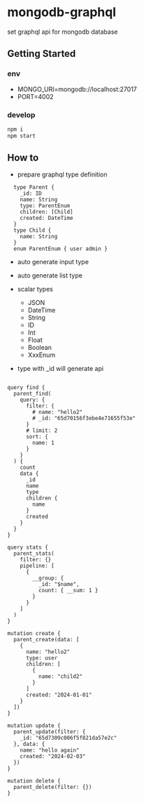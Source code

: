 # mongodb-graphql
set graphql api for mongodb database

## Getting Started

### env

- MONGO_URI=mongodb://localhost:27017
- PORT=4002

### develop

```sh
npm i
npm start
```

## How to

- prepare graphql type definition

```gql
  type Parent {
    _id: ID
    name: String
    type: ParentEnum
    children: [Child]
    created: DateTime
  }
  type Child {
    name: String
  }
  enum ParentEnum { user admin }
```

- auto generate input type
- auto generate list type
- scalar types
    * JSON
    * DateTime
    * String
    * ID
    * Int
    * Float
    * Boolean
    * XxxEnum

- type with _id will generate api

```gql

query find {
  parent_find(
    query: {      
      filter: {
        # name: "hello2"
        # _id: "65d70156f3ebe4e71655f53e"
      }
      # limit: 2
      sort: {
        name: 1
      }
    }
  ) {
    count
    data {
      _id
      name
      type
      children {
        name
      }
      created
    }
  }
}

query stats {
  parent_stats(
    filter: {}
    pipeline: [
      {
        __group: {
          _id: "$name",
          count: { __sum: 1 }
        }
      }
    ]
  )
}

mutation create {
  parent_create(data: [
    {
      name: "hello2"
      type: user
      children: [
        {
          name: "child2"
        }
      ]
      created: "2024-01-01"
    }
  ])
}

mutation update {
  parent_update(filter: {
    _id: "65d7309c006f5f821da57e2c"
  }, data: {
    name: "hello again"
    created: "2024-02-03"
  })
}

mutation delete {
  parent_delete(filter: {})
}
```
